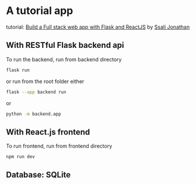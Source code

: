 # A tutorial app

tutorial: [Build a Full stack web app with Flask and ReactJS](https://www.youtube.com/playlist?list=PLEt8Tae2spYkfEYQnKxQ4vrOULAnMI1iF) by [Ssali Jonathan](https://www.youtube.com/@SsaliJonathan)

## With RESTful Flask backend api

To run the backend, run from backend directory

```bash
flask run
```

or run from the root folder either

```bash
flask --app backend run
```

or

```bash
python -m backend.app
```

## With React.js frontend

To run frontend, run from frontend directory

```bash
npm run dev
```

## Database: SQLite